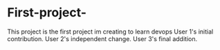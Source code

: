 # First-project-
This project is the first project im creating to learn devops
User 1's initial contribution.
User 2's independent change.
User 3's final addition.

